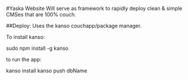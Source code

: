 #Yaska Website
Will serve as framework to rapidly deploy clean & simple CMSes that are 100% couch. 

##Deploy:
Uses the kanso couchapp/package manager. 

To install kanso:

sudo npm install -g kanso

to run the app:

kanso install 
kanso push dbName